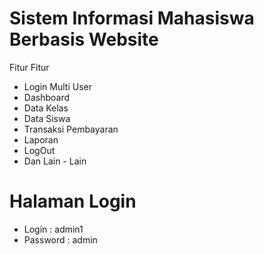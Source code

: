 # Sistem Informasi Mahasiswa Berbasis Website
Fitur Fitur 

* Login Multi User
* Dashboard
* Data Kelas 
* Data Siswa
* Transaksi Pembayaran
* Laporan 
* LogOut
* Dan Lain - Lain

# Halaman Login

* Login     : admin1
* Password  : admin
